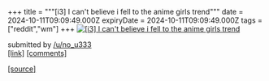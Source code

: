 +++
title = """[i3] I can't believe i fell to the anime girls trend"""
date = 2024-10-11T09:09:49.000Z
expiryDate = 2024-10-11T09:09:49.000Z
tags = ["reddit","wm"]
+++
[![[i3] I can't believe i fell to the anime girls trend](https://a.thumbs.redditmedia.com/wjBUYK0eCG3H_WbNeFt0AemMCaJTSNvl8HwGAK7TP30.jpg "[i3] I can't believe i fell to the anime girls trend")](https://www.reddit.com/r/unixporn/comments/1g15knt/i3_i_cant_believe_i_fell_to_the_anime_girls_trend/)

submitted by [/u/no\_u333](https://www.reddit.com/user/no_u333)  
[\[link\]](https://www.reddit.com/gallery/1g15knt) [\[comments\]](https://www.reddit.com/r/unixporn/comments/1g15knt/i3_i_cant_believe_i_fell_to_the_anime_girls_trend/)

[[source]](https://www.reddit.com/r/unixporn/comments/1g15knt/i3_i_cant_believe_i_fell_to_the_anime_girls_trend/)
